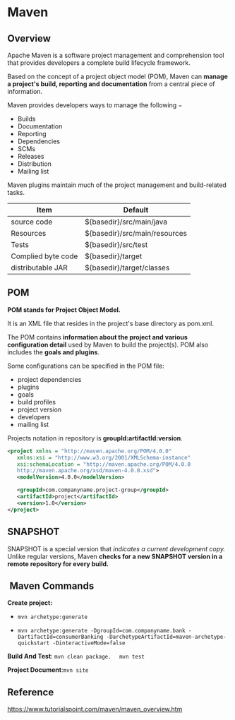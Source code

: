 # Maven

## Overview

Apache Maven is a software project management and comprehension tool that provides developers a complete build lifecycle framework. 

Based on the concept of a project object model (POM), Maven can **manage a project's build, reporting and documentation** from a central piece of information.

Maven provides developers ways to manage the following −

- Builds
- Documentation
- Reporting
- Dependencies
- SCMs
- Releases
- Distribution
- Mailing list

Maven plugins maintain much of the project management and build-related tasks.

| Item               | Default                       |
| ------------------ | ----------------------------- |
| source code        | ${basedir}/src/main/java      |
| Resources          | ${basedir}/src/main/resources |
| Tests              | ${basedir}/src/test           |
| Complied byte code | ${basedir}/target             |
| distributable JAR  | ${basedir}/target/classes     |

## POM

**POM stands for Project Object Model.**

It is an XML file that resides in the project's base directory as pom.xml.

The POM contains **information about the project and various configuration detail** used by Maven to build the project(s). POM also includes the **goals and plugins**. 

Some configurations can be specified in the POM file:

- project dependencies
- plugins
- goals
- build profiles
- project version
- developers
- mailing list

Projects notation in repository is **groupId:artifactId:version**.

```xml
<project xmlns = "http://maven.apache.org/POM/4.0.0"
   xmlns:xsi = "http://www.w3.org/2001/XMLSchema-instance"
   xsi:schemaLocation = "http://maven.apache.org/POM/4.0.0
   http://maven.apache.org/xsd/maven-4.0.0.xsd">
   <modelVersion>4.0.0</modelVersion>

   <groupId>com.companyname.project-group</groupId>
   <artifactId>project</artifactId>
   <version>1.0</version>
</project>
```

## SNAPSHOT

SNAPSHOT is a special version that *indicates a current development copy.* Unlike regular versions, Maven **checks for a new SNAPSHOT version in a remote repository for every build.**

##  Maven Commands

**Create project:** 

- `mvn archetype:generate`

- `mvn archetype:generate -DgroupId=com.companyname.bank -DartifactId=consumerBanking -DarchetypeArtifactId=maven-archetype-quickstart -DinteractiveMode=false`

**Build And Test**: `mvn clean package.  `   `mvn test`

**Project Document**:`mvn site`

## Reference

https://www.tutorialspoint.com/maven/maven_overview.htm